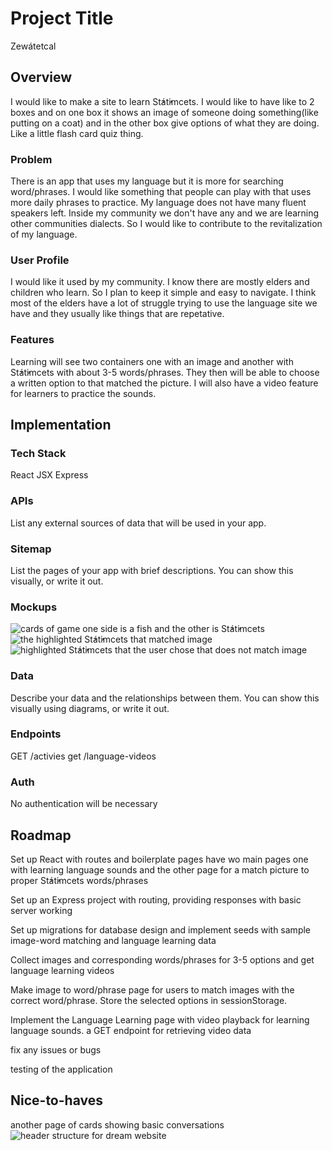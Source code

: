 # Project Title

Zewátetcal

## Overview

I would like to make a site to learn St̓át̓imcets. I would like to have like to 2 boxes and on one box it shows an image of someone doing something(like putting on a coat) and in the other box give options of what they are doing. Like a little flash card quiz thing.

### Problem

There is an app that uses my language but it is more for searching word/phrases. I would like something that people can play with that uses more daily phrases to practice. My language does not have many fluent speakers left. Inside my community we don't have any and we are learning other communities dialects. So I would like to contribute to the revitalization of my language.

### User Profile

I would like it used by my community. I know there are mostly elders and children who learn. So I plan to keep it simple and easy to navigate. I think most of the elders have a lot of struggle trying to use the language site we have and they usually like things that are repetative.

### Features

Learning will see two containers one with an image and another with St̓át̓imcets with about 3-5 words/phrases. They then will be able to choose a written option to that matched the picture. I will also have a video feature for learners to practice the sounds.

## Implementation

### Tech Stack

React
JSX
Express

### APIs

List any external sources of data that will be used in your app.

### Sitemap

List the pages of your app with brief descriptions. You can show this visually, or write it out.

### Mockups

![cards of game one side is a fish and the other is St̓át̓imcets](documents/images/initial-cards.jpg)
![the highlighted St̓át̓imcets that matched image](documents/images/correct-card.jpg)
![highlighted St̓át̓imcets that the user chose that does not match image](documents/images/incorrect-card.jpg)

### Data

Describe your data and the relationships between them. You can show this visually using diagrams, or write it out.

### Endpoints

GET /activies
get /language-videos

### Auth

No authentication will be necessary

## Roadmap

Set up React with routes and boilerplate pages
have wo main pages one with learning language sounds and the other page for a match picture to proper St̓át̓imcets words/phrases

Set up an Express project with routing, providing responses with basic server working

Set up migrations for database design and implement seeds with sample image-word matching and language learning data

Collect images and corresponding words/phrases for 3-5 options and get language learning videos

Make image to word/phrase page for users to match images with the correct word/phrase.
Store the selected options in sessionStorage.

Implement the Language Learning page with video playback for learning language sounds.
a GET endpoint for retrieving video data

fix any issues or bugs

testing of the application

## Nice-to-haves

another page of cards showing basic conversations
![header structure for dream website](./documents/images/endgoal.jpg)
